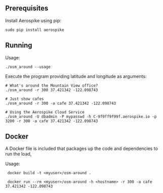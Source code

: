 
Prerequisites
----------------------------------------------------------------

Install Aerospike using pip:

    sudo pip install aerospike

Running
----------------------------------------------------------------

Usage:

    ./osm_around --usage

Execute the program providing latitude and longitude as arguments:

    # What's around the Mountain View office?
    ./osm_around -r 300 37.421342 -122.098743

    # Just show cafes
    ./osm_around -r 300 -a cafe 37.421342 -122.098743

    # Using the Aerospike Cloud Service
    ./osm_around -U dbadmin -P mypasswd -h C-9f9ff9f99f.aerospike.io -p 3200 -r 300 -a cafe 37.421342 -122.098743

Docker
----------------------------------------------------------------
A Docker file is included that packages up the code and dependencies to run the load, 

Usage:

     docker build -t <myuser>/osm-around .

     docker run --rm <myuser>/osm-around -h <hostname> -r 300 -a cafe 37.421342 -122.098743


